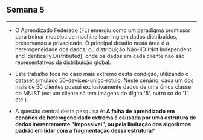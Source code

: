 ## Semana 5
---

* O Aprendizado Federado (FL) emergiu como um paradigma promissor para treinar modelos de machine learning em dados distribuídos, preservando a privacidade. O principal desafio nesta área é a heterogeneidade dos dados, ou distribuição Não-IID (Not Independent and Identically Distributed), onde os dados em cada cliente não são representativos da distribuição global.

* Este trabalho foca no caso mais extremo desta condição, utilizando o dataset simulado 50-devices-unico-rotulo. Neste cenário, cada um dos mais de 50 clientes possui exclusivamente dados de uma única classe do MNIST (ex: um cliente só tem imagens do dígito '5', outro só do '1', etc.).

* A questão central desta pesquisa é: **A falha de aprendizado em cenários de heterogeneidade extrema é causada por uma estrutura de dados inerentemente "impossível", ou pela limitação dos algoritmos padrão em lidar com a fragmentação dessa estrutura?**




